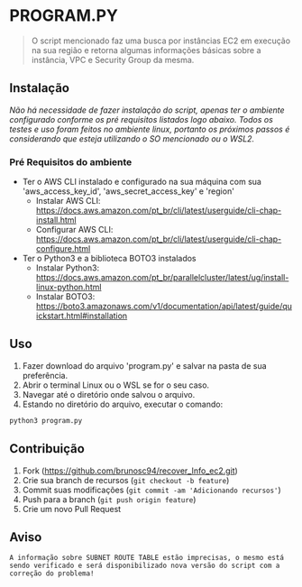 # PROGRAM.PY
> O script mencionado faz uma busca por instâncias EC2 em execução na sua região e retorna algumas informações básicas sobre a instância, VPC e Security Group da mesma.

## Instalação

_Não há necessidade de fazer instalação do script, apenas ter o ambiente configurado conforme os pré requisitos listados logo abaixo. Todos os testes e uso foram feitos no ambiente linux, portanto os próximos passos é considerando que esteja utilizando o SO mencionado ou o WSL2._

### Pré Requisitos do ambiente

* Ter o AWS CLI instalado e configurado na sua máquina com sua 'aws_access_key_id', 'aws_secret_access_key' e 'region'
    * Instalar AWS CLI: https://docs.aws.amazon.com/pt_br/cli/latest/userguide/cli-chap-install.html
    * Configurar AWS CLI: https://docs.aws.amazon.com/pt_br/cli/latest/userguide/cli-chap-configure.html
* Ter o Python3 e a biblioteca BOTO3 instalados
    * Instalar Python3: https://docs.aws.amazon.com/pt_br/parallelcluster/latest/ug/install-linux-python.html
    * Instalar BOTO3: https://boto3.amazonaws.com/v1/documentation/api/latest/guide/quickstart.html#installation

## Uso

1. Fazer download do arquivo 'program.py' e salvar na pasta de sua preferência.
2. Abrir o terminal Linux ou o WSL se for o seu caso.
3. Navegar até o diretório onde salvou o arquivo.
4. Estando no diretório do arquivo, executar o comando:

```sh
python3 program.py
```

## Contribuição

1. Fork (<https://github.com/brunosc94/recover_Info_ec2.git>)
2. Crie sua branch de recursos (`git checkout -b feature`)
3. Commit suas modificações (`git commit -am 'Adicionando recursos'`)
4. Push para a branch (`git push origin feature`)
5. Crie um novo Pull Request

## Aviso

`A informação sobre SUBNET ROUTE TABLE estão imprecisas, o mesmo está sendo verificado e será disponibilizado nova versão do script com a correção do problema!`